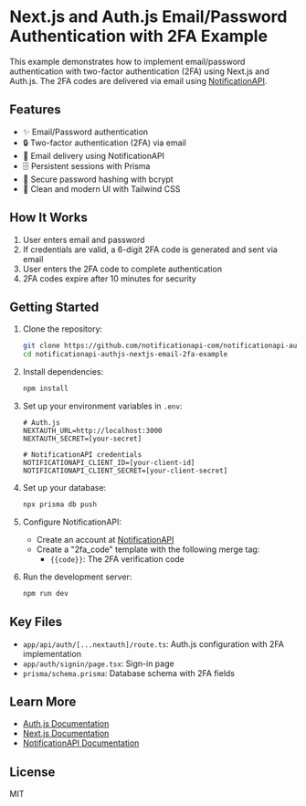 # Next.js and Auth.js Email/Password Authentication with 2FA Example

This example demonstrates how to implement email/password authentication with two-factor authentication (2FA) using Next.js and Auth.js. The 2FA codes are delivered via email using [NotificationAPI](https://www.notificationapi.com).

## Features

- ✨ Email/Password authentication
- 🔒 Two-factor authentication (2FA) via email
- 📧 Email delivery using NotificationAPI
- 🗄️ Persistent sessions with Prisma
- 🔐 Secure password hashing with bcrypt
- 🎨 Clean and modern UI with Tailwind CSS

## How It Works

1. User enters email and password
2. If credentials are valid, a 6-digit 2FA code is generated and sent via email
3. User enters the 2FA code to complete authentication
4. 2FA codes expire after 10 minutes for security

## Getting Started

1. Clone the repository:

   ```bash
   git clone https://github.com/notificationapi-com/notificationapi-authjs-nextjs-email-2fa-example
   cd notificationapi-authjs-nextjs-email-2fa-example
   ```

2. Install dependencies:

   ```bash
   npm install
   ```

3. Set up your environment variables in `.env`:

   ```env
   # Auth.js
   NEXTAUTH_URL=http://localhost:3000
   NEXTAUTH_SECRET=[your-secret]

   # NotificationAPI credentials
   NOTIFICATIONAPI_CLIENT_ID=[your-client-id]
   NOTIFICATIONAPI_CLIENT_SECRET=[your-client-secret]
   ```

4. Set up your database:

   ```bash
   npx prisma db push
   ```

5. Configure NotificationAPI:

   - Create an account at [NotificationAPI](https://app.notificationapi.com)
   - Create a "2fa_code" template with the following merge tag:
     - `{{code}}`: The 2FA verification code

6. Run the development server:
   ```bash
   npm run dev
   ```

## Key Files

- `app/api/auth/[...nextauth]/route.ts`: Auth.js configuration with 2FA implementation
- `app/auth/signin/page.tsx`: Sign-in page
- `prisma/schema.prisma`: Database schema with 2FA fields

## Learn More

- [Auth.js Documentation](https://authjs.dev)
- [Next.js Documentation](https://nextjs.org/docs)
- [NotificationAPI Documentation](https://docs.notificationapi.com)

## License

MIT
